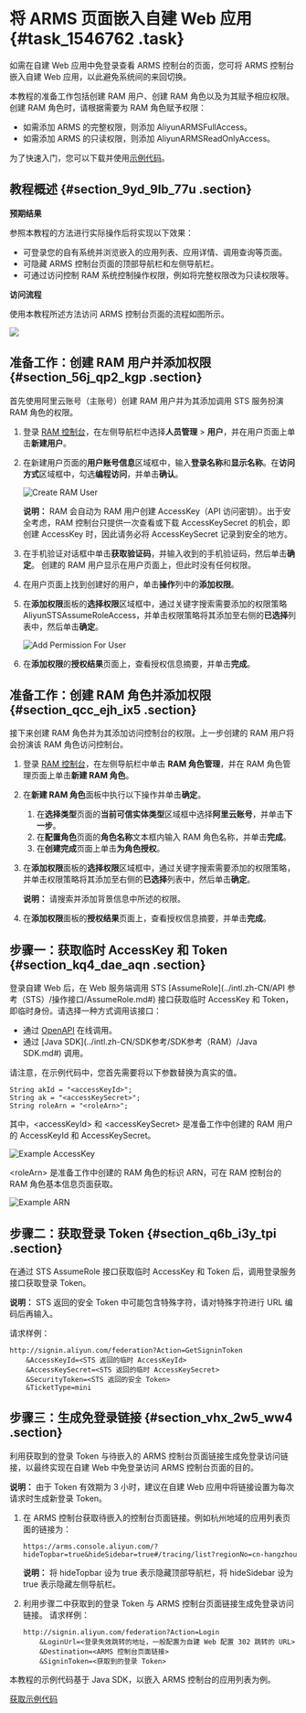 # 将 ARMS 页面嵌入自建 Web 应用 {#task_1546762 .task}

如需在自建 Web 应用中免登录查看 ARMS 控制台的页面，您可将 ARMS 控制台嵌入自建 Web 应用，以此避免系统间的来回切换。

本教程的准备工作包括创建 RAM 用户、创建 RAM 角色以及为其赋予相应权限。创建 RAM 角色时，请根据需要为 RAM 角色赋予权限：

-   如需添加 ARMS 的完整权限，则添加 AliyunARMSFullAccess。
-   如需添加 ARMS 的只读权限，则添加 AliyunARMSReadOnlyAccess。

为了快速入门，您可以下载并使用[示例代码](https://aliware-images.oss-cn-hangzhou.aliyuncs.com/arms/embedPage.zip)。

## 教程概述 {#section_9yd_9lb_77u .section}

**预期结果**

参照本教程的方法进行实际操作后将实现以下效果：

-   可登录您的自有系统并浏览嵌入的应用列表、应用详情、调用查询等页面。
-   可隐藏 ARMS 控制台页面的顶部导航栏和左侧导航栏。
-   可通过访问控制 RAM 系统控制操作权限，例如将完整权限改为只读权限等。

**访问流程**

使用本教程所述方法访问 ARMS 控制台页面的流程如图所示。

![](http://static-aliyun-doc.oss-cn-hangzhou.aliyuncs.com/assets/img/1227554/156507188154445_zh-CN.png)

## 准备工作：创建 RAM 用户并添加权限 {#section_56j_qp2_kgp .section}

首先使用阿里云账号（主账号）创建 RAM 用户并为其添加调用 STS 服务扮演 RAM 角色的权限。

1.  登录 [RAM 控制台](http://ram.console.aliyun.com)，在左侧导航栏中选择**人员管理** \> **用户**，并在用户页面上单击**新建用户**。
2.  在新建用户页面的**用户账号信息**区域框中，输入**登录名称**和**显示名称**。在**访问方式**区域框中，勾选**编程访问**，并单击**确认**。 

    ![Create RAM User](http://static-aliyun-doc.oss-cn-hangzhou.aliyuncs.com/assets/img/1135134/156507188154440_zh-CN.png)

    **说明：** RAM 会自动为 RAM 用户创建 AccessKey（API 访问密钥）。出于安全考虑，RAM 控制台只提供一次查看或下载 AccessKeySecret 的机会，即创建 AccessKey 时，因此请务必将 AccessKeySecret 记录到安全的地方。

3.  在手机验证对话框中单击**获取验证码**，并输入收到的手机验证码，然后单击**确定**。 创建的 RAM 用户显示在用户页面上，但此时没有任何权限。
4.  在用户页面上找到创建好的用户，单击**操作**列中的**添加权限**。
5.  在**添加权限**面板的**选择权限**区域框中，通过关键字搜索需要添加的权限策略 AliyunSTSAssumeRoleAccess，并单击权限策略将其添加至右侧的**已选择**列表中，然后单击**确定**。 

    ![Add Permission For User](http://static-aliyun-doc.oss-cn-hangzhou.aliyuncs.com/assets/img/1135134/156507188154441_zh-CN.png)

6.  在**添加权限**的**授权结果**页面上，查看授权信息摘要，并单击**完成**。

## 准备工作：创建 RAM 角色并添加权限 {#section_qcc_ejh_ix5 .section}

接下来创建 RAM 角色并为其添加访问控制台的权限。上一步创建的 RAM 用户将会扮演该 RAM 角色访问控制台。

1.  登录 [RAM 控制台](http://ram.console.aliyun.com)，在左侧导航栏中单击 **RAM 角色管理**，并在 RAM 角色管理页面上单击**新建 RAM 角色**。
2.  在**新建 RAM 角色**面板中执行以下操作并单击**确定**。 
    1.  在**选择类型**页面的**当前可信实体类型**区域框中选择**阿里云账号**，并单击**下一步**。
    2.  在**配置角色**页面的**角色名称**文本框内输入 RAM 角色名称，并单击**完成**。
    3.  在**创建完成**页面上单击**为角色授权**。
3.  在**添加权限**面板的**选择权限**区域框中，通过关键字搜索需要添加的权限策略，并单击权限策略将其添加至右侧的**已选择**列表中，然后单击**确定**。 

    **说明：** 请搜索并添加背景信息中所述的权限。

4.  在**添加权限**面板的**授权结果**页面上，查看授权信息摘要，并单击**完成**。

## 步骤一：获取临时 AccessKey 和 Token {#section_kq4_dae_aqn .section}

登录自建 Web 后，在 Web 服务端调用 STS [AssumeRole](../intl.zh-CN/API 参考（STS）/操作接口/AssumeRole.md#) 接口获取临时 AccessKey 和 Token，即临时身份。请选择一种方式调用该接口：

-   通过 [OpenAPI](https://api.aliyun.com/#/?product=Sts&api=AssumeRole) 在线调用。
-   通过 [Java SDK](../intl.zh-CN/SDK参考/SDK参考（RAM）/Java SDK.md#) 调用。

请注意，在示例代码中，您首先需要将以下参数替换为真实的值。

``` {#d7e836}
String akId = "<accessKeyId>";
String ak = "<accessKeySecret>";
String roleArn = "<roleArn>";
```

其中，<accessKeyId\> 和 <accessKeySecret\> 是准备工作中创建的 RAM 用户的 AccessKeyId 和 AccessKeySecret。

![Example AccessKey](http://static-aliyun-doc.oss-cn-hangzhou.aliyuncs.com/assets/img/1135134/156507188254442_zh-CN.png)

<roleArn\> 是准备工作中创建的 RAM 角色的标识 ARN，可在 RAM 控制台的 RAM 角色基本信息页面获取。

![Example ARN](http://static-aliyun-doc.oss-cn-hangzhou.aliyuncs.com/assets/img/1135134/156507188254443_zh-CN.png)

## 步骤二：获取登录 Token {#section_q6b_i3y_tpi .section}

在通过 STS AssumeRole 接口获取临时 AccessKey 和 Token 后，调用登录服务接口获取登录 Token。

**说明：** STS 返回的安全 Token 中可能包含特殊字符，请对特殊字符进行 URL 编码后再输入。

请求样例：

``` {#d7e869}
http://signin.aliyun.com/federation?Action=GetSigninToken
    &AccessKeyId=<STS 返回的临时 AccessKeyId>
    &AccessKeySecret=<STS 返回的临时 AccessKeySecret>
    &SecurityToken=<STS 返回的安全 Token>
    &TicketType=mini
```

## 步骤三：生成免登录链接 {#section_vhx_2w5_ww4 .section}

利用获取到的登录 Token 与待嵌入的 ARMS 控制台页面链接生成免登录访问链接，以最终实现在自建 Web 中免登录访问 ARMS 控制台页面的目的。

**说明：** 由于 Token 有效期为 3 小时，建议在自建 Web 应用中将链接设置为每次请求时生成新登录 Token。

1.  在 ARMS 控制台获取待嵌入的控制台页面链接。例如杭州地域的应用列表页面的链接为： 

    ``` {#codeblock_ldy_6ue_8u2}
    https://arms.console.aliyun.com/?hideTopbar=true&hideSidebar=true#/tracing/list?regionNo=cn-hangzhou
    ```

    **说明：** 将 hideTopbar 设为 true 表示隐藏顶部导航栏，将 hideSidebar 设为 true 表示隐藏左侧导航栏。

2.  利用步骤二中获取到的登录 Token 与 ARMS 控制台页面链接生成免登录访问链接。 请求样例： 

    ``` {#codeblock_wxo_dxy_09j}
    http://signin.aliyun.com/federation?Action=Login
        &LoginUrl=<登录失效跳转的地址，一般配置为自建 Web 配置 302 跳转的 URL>
        &Destination=<ARMS 控制台页面链接>
        &SigninToken=<获取到的登录 Token>
    ```


本教程的示例代码基于 Java SDK，以嵌入 ARMS 控制台的应用列表为例。

[获取示例代码](https://aliware-images.oss-cn-hangzhou.aliyuncs.com/arms/embedPage.zip)


